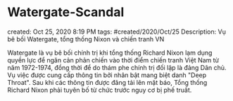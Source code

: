 # Watergate-Scandal

created: Oct 25, 2020 8:19 PM
tags: #created/2020/Oct/25
Description: Vụ bê bối Watergate, tổng thống Nixon và chiến tranh VN

Watergate là vụ bê bối chính trị khi tổng thống Richard Nixon lạm dụng quyền lực để ngăn cản phản chiến vào thời điểm chiến tranh Việt Nam từ năm 1972-1974, đồng thời để do thám phe chính trị đối lập là đảng Dân chủ. Vụ việc được cung cấp thông tin bởi nhân bật mang biệt danh "Deep Throat". Sau khi các thông tin được đăng tải lên mặt báo, Tổng thống Richard Nixon phải tuyên bố từ chức trước nguy cơ bị phế truất.